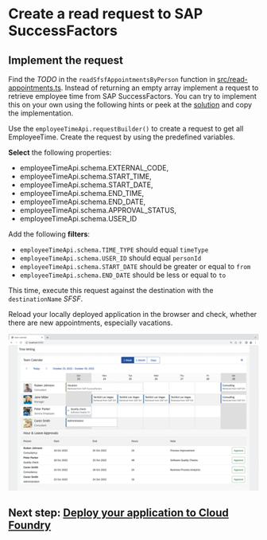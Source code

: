 # Create a read request to SAP SuccessFactors

## Implement the request

Find the _TODO_ in the `readSfsfAppointmentsByPerson` function in [src/read-appointments.ts](../src/read-appointments.ts). Instead of returning an empty array implement a request to retrieve employee time from SAP SuccessFactors. You can try to implement this on your own using the following hints or peek at the [solution](SOLUTION.md#implement-the-read-request-to-sap-successfactors) and copy the implementation.

Use the `employeeTimeApi.requestBuilder()` to create a request to get all EmployeeTime. Create the request by using the predefined variables.

**Select** the following properties:

- employeeTimeApi.schema.EXTERNAL_CODE,
- employeeTimeApi.schema.START_TIME,
- employeeTimeApi.schema.START_DATE,
- employeeTimeApi.schema.END_TIME,
- employeeTimeApi.schema.END_DATE,
- employeeTimeApi.schema.APPROVAL_STATUS,
- employeeTimeApi.schema.USER_ID

Add the following **filters**:

- `employeeTimeApi.schema.TIME_TYPE` should equal `timeType`
- `employeeTimeApi.schema.USER_ID` should equal `personId`
- `employeeTimeApi.schema.START_DATE` should be greater or equal to `from`
- `employeeTimeApi.schema.END_DATE` should be less or equal to `to`

This time, execute this request against the destination with the `destinationName` _SFSF_.

Reload your locally deployed application in the browser and check, whether there are new appointments, especially vacations.

![Read SFSF](images/read-sfsf.png)

## Next step: [Deploy your application to Cloud Foundry](07-automate-deployment.md)

